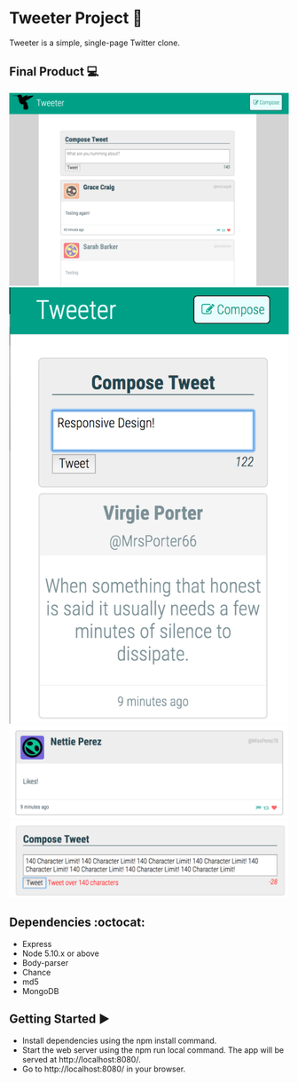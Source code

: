 # Tweeter Project :speech_balloon:

Tweeter is a simple, single-page Twitter clone.

## Final Product :computer:

![Overall view of page](https://github.com/arnoldthchan/tweetr/blob/master/public/images/screenshots/Screen%20Shot%202017-07-14%20at%205.36.32%20PM.png?raw=true)
![Responsive!](https://github.com/arnoldthchan/tweetr/blob/master/public/images/screenshots/Screen%20Shot%202017-07-14%20at%205.45.33%20PM.png?raw=true)
![Like indicator on bottom right icons](https://github.com/arnoldthchan/tweetr/blob/master/public/images/screenshots/Screen%20Shot%202017-07-14%20at%205.46.13%20PM.png?raw=true)
![Character counter and flash message](https://github.com/arnoldthchan/tweetr/blob/master/public/images/screenshots/Screen%20Shot%202017-07-14%20at%205.50.05%20PM.png?raw=true)


## Dependencies :octocat:

- Express
- Node 5.10.x or above
- Body-parser
- Chance
- md5
- MongoDB

## Getting Started :arrow_forward:

- Install dependencies using the npm install command.
- Start the web server using the npm run local command. The app will be served at http://localhost:8080/.
- Go to http://localhost:8080/ in your browser.
